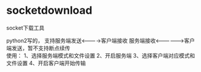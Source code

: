 # socketdownload
socket下载工具

python2写的， 支持服务端发送<---->客户端接收  服务端接收<------>客户端发送，暂不支持断点续传<br/>
使用：
1、选择服务端模式和文件设置
2、开启服务端
3、选择客户端对应模式和文件设置
4、开启客户端开始传输

